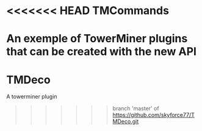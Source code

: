 <<<<<<< HEAD
TMCommands
==========

An exemple of TowerMiner plugins that can be created with the new API
=======
TMDeco
======

A towerminer plugin
>>>>>>> branch 'master' of https://github.com/skyforce77/TMDeco.git
